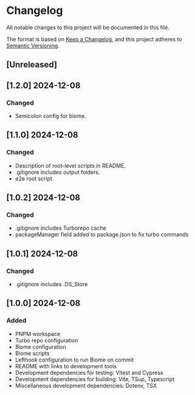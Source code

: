 # Changelog

All notable changes to this project will be documented in this file.

The format is based on [Keep a Changelog](https://keepachangelog.com/en/1.1.0/),
and this project adheres to [Semantic Versioning](https://semver.org/spec/v2.0.0.html).

## [Unreleased]

## [1.2.0] 2024-12-08

### Changed

- Semicolon config for biome.
  
## [1.1.0] 2024-12-08

### Changed

- Description of root-level scripts in README.
- .gitignore includes output folders.
- e2e root script.

## [1.0.2] 2024-12-08

### Changed

- .gitignore includes Turborepo cache
- packageManager field added to package.json to fix turbo commands

## [1.0.1] 2024-12-08

### Changed

- .gitignore includes .DS_Store

## [1.0.0] 2024-12-08

### Added

- PNPM workspace
- Turbo repo configuration
- Biome configuration
- Biome scripts
- Lefthook configuration to run Biome on commit
- README with links to development tools
- Development dependencies for testing: Vitest and Cypress
- Development dependencies for building: Vite, TSup, Typescript
- Miscellaneous development dependencies: Dotenv, TSX